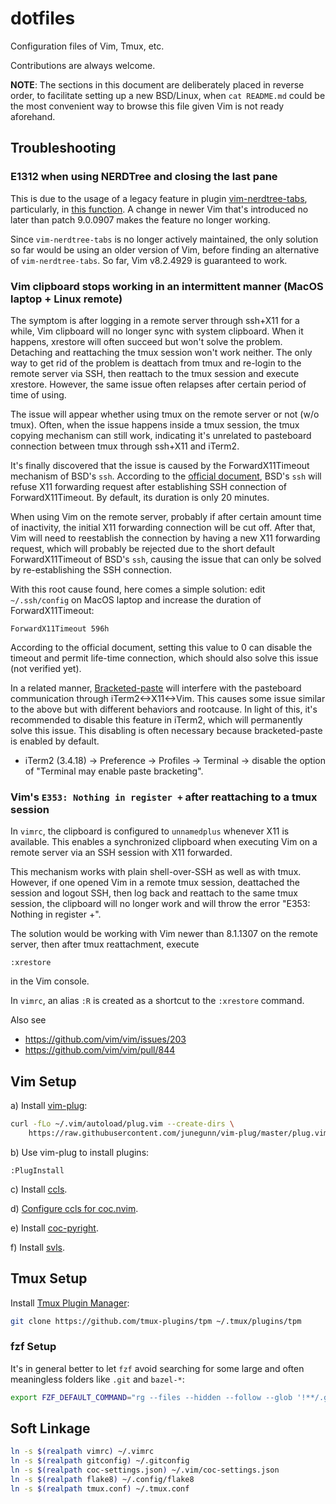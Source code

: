 # dotfiles

Configuration files of Vim, Tmux, etc.

Contributions are always welcome.

**NOTE**: The sections in this document are deliberately placed in reverse order, to facilitate setting up a new BSD/Linux, when `cat README.md` could be the most convenient way to browse this file given Vim is not ready aforehand.


## Troubleshooting

### E1312 when using NERDTree and closing the last pane
This is due to the usage of a legacy feature in plugin [vim-nerdtree-tabs](https://github.com/jistr/vim-nerdtree-tabs), particularly, in [this function](https://github.com/jistr/vim-nerdtree-tabs/blob/07d19f0299762669c6f93fbadb8249da6ba9de62/nerdtree_plugin/vim-nerdtree-tabs.vim#L337C18-L341). A change in newer Vim that's introduced no later than patch 9.0.0907 makes the feature no longer working.

Since `vim-nerdtree-tabs` is no longer actively maintained, the only solution so far would be using an older version of Vim, before finding an alternative of `vim-nerdtree-tabs`. So far, Vim v8.2.4929 is guaranteed to work.

### Vim clipboard stops working in an intermittent manner (MacOS laptop + Linux remote)

The symptom is after logging in a remote server through ssh+X11 for a while, Vim clipboard will no longer sync with system clipboard. When it happens, xrestore will often succeed but won't solve the problem. Detaching and reattaching the tmux session won't work neither. The only way to get rid of the problem is deattach from tmux and re-login to the remote server via SSH, then reattach to the tmux session and execute xrestore. However, the same issue often relapses after certain period of time of using.

The issue will appear whether using tmux on the remote server or not (w/o tmux). Often, when the issue happens inside a tmux session, the tmux copying mechanism can still work, indicating it's unrelated to pasteboard connection between tmux through ssh+X11 and iTerm2.

It's finally discovered that the issue is caused by the ForwardX11Timeout mechanism of BSD's `ssh`. According to the [official document](https://man.openbsd.org/ssh_config#ForwardX11Timeout), BSD's `ssh` will refuse X11 forwarding request after establishing SSH connection of ForwardX11Timeout. By default, its duration is only 20 minutes.

When using Vim on the remote server, probably if after certain amount time of inactivity, the initial X11 forwarding connection will be cut off. After that, Vim will need to reestablish the connection by having a new X11 forwarding request, which will probably be rejected due to the short default ForwardX11Timeout of BSD's `ssh`, causing the issue that can only be solved by re-establishing the SSH connection.

With this root cause found, here comes a simple solution: edit `~/.ssh/config` on MacOS laptop and increase the duration of ForwardX11Timeout:
```
ForwardX11Timeout 596h
```
According to the official document, setting this value to 0 can disable the timeout and permit life-time connection, which should also solve this issue (not verified yet).

In a related manner, [Bracketed-paste](https://en.wikipedia.org/wiki/Bracketed-paste) will interfere with the pasteboard communication through iTerm2<->X11<->Vim. This causes some issue similar to the above but with different behaviors and rootcause. In light of this, it's recommended to disable this feature in iTerm2, which will permanently solve this issue. This disabling is often necessary because bracketed-paste is enabled by default.
- iTerm2 (3.4.18) -> Preference -> Profiles -> Terminal -> disable the option of "Terminal may enable paste bracketing".

### Vim's `E353: Nothing in register +` after reattaching to a tmux session


In `vimrc`, the clipboard is configured to `unnamedplus` whenever X11 is available. This enables a synchronized clipboard when executing Vim on a remote server via an SSH session with X11 forwarded.

This mechanism works with plain shell-over-SSH as well as with tmux. However, if one opened Vim in a remote tmux session, deattached the session and logout SSH, then log back and reattach to the same tmux session, the clipboard will no longer work and will throw the error "E353: Nothing in register +".

The solution would be working with Vim newer than 8.1.1307 on the remote server, then after tmux reattachment, execute
```
:xrestore
```
in the Vim console.

In `vimrc`, an alias `:R` is created as a shortcut to the `:xrestore` command.

Also see
- https://github.com/vim/vim/issues/203
- https://github.com/vim/vim/pull/844

## Vim Setup

a) Install [vim-plug](https://github.com/junegunn/vim-plug):

```bash
curl -fLo ~/.vim/autoload/plug.vim --create-dirs \
    https://raw.githubusercontent.com/junegunn/vim-plug/master/plug.vim
```

b) Use vim-plug to install plugins:

```
:PlugInstall
```

c) Install [ccls](https://github.com/MaskRay/ccls).

d) [Configure ccls for coc.nvim](https://github.com/MaskRay/ccls/wiki/coc.nvim).

e) Install [coc-pyright](https://github.com/fannheyward/coc-pyright).

f) Install [svls](https://github.com/dalance/svls).

## Tmux Setup

Install [Tmux Plugin Manager](https://github.com/tmux-plugins/tpm):

```bash
git clone https://github.com/tmux-plugins/tpm ~/.tmux/plugins/tpm
```

### fzf Setup

It's in general better to let `fzf` avoid searching for some large and often meaningless folders like `.git` and `bazel-*`:

```bash
export FZF_DEFAULT_COMMAND="rg --files --hidden --follow --glob '!**/.git' --glob '!bazel-*'"
```

## Soft Linkage
```bash
ln -s $(realpath vimrc) ~/.vimrc
ln -s $(realpath gitconfig) ~/.gitconfig
ln -s $(realpath coc-settings.json) ~/.vim/coc-settings.json
ln -s $(realpath flake8) ~/.config/flake8
ln -s $(realpath tmux.conf) ~/.tmux.conf
```
